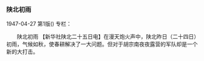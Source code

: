 ### 陕北初雨

1947-04-27
第1版()
专栏：

　　陕北初雨
    【新华社陕北二十五日电】在漫天炮火声中，陕北昨日（二十四日）初雨，气候如秋，使春耕解决了一大问题。但对于胡宗南夜夜露营的军队却是一个新的大打击。
